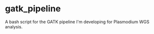 gatk_pipeline
=============

A bash script for the GATK pipeline I'm developing for Plasmodium WGS analysis.
